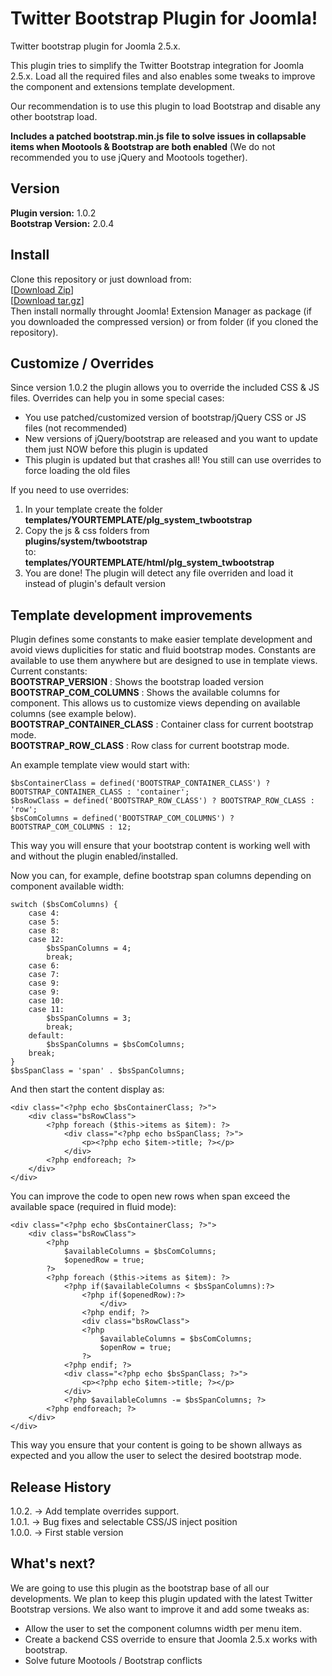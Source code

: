 Twitter Bootstrap Plugin for Joomla!
===============

Twitter bootstrap plugin for Joomla 2.5.x.  

This plugin tries to simplify the Twitter Bootstrap integration for Joomla 2.5.x. Load all the required files and also enables some tweaks to improve the component and extensions template development.

Our recommendation is to use this plugin to load Bootstrap and disable any other bootstrap load.  

**Includes a patched bootstrap.min.js file to solve issues in collapsable items when Mootools & Bootstrap are both enabled** (We do not recommended you to use jQuery and Mootools together).

Version 
---------------
**Plugin version:** 1.0.2  
**Bootstrap Version:** 2.0.4  

Install
---------------
Clone this repository or just download from:  
[[Download Zip](https://github.com/digitaldisseny/plg_sys_twbootstrap/zipball/master)]  
[[Download tar.gz](https://github.com/digitaldisseny/plg_sys_twbootstrap/tarball/master)]  
Then install normally throught Joomla! Extension Manager as package (if you downloaded the compressed version) or from folder (if you cloned the repository).

Customize / Overrides
---------------
Since version 1.0.2 the plugin allows you to override the included CSS & JS files. Overrides can help you in some special cases:    
* You use patched/customized version of bootstrap/jQuery CSS or JS files (not recommended)  
* New versions of jQuery/bootstrap are released and you want to update them just NOW before this plugin is updated  
* This plugin is updated but that crashes all! You still can use overrides to force loading the old files  
  
If you need to use overrides:  
1. In your template create the folder  
    **templates/YOURTEMPLATE/plg_system_twbootstrap**  
2. Copy the js & css folders from   
    **plugins/system/twbootstrap**  
    to:  
        **templates/YOURTEMPLATE/html/plg_system_twbootstrap**  
3. You are done! The plugin will detect any file overriden and load it instead of plugin's default version

Template development improvements
---------------
Plugin defines some constants to make easier template development and avoid views duplicities for static and fluid bootstrap modes. Constants are available to use them anywhere but are designed to use in template views.  
Current constants:  
**BOOTSTRAP_VERSION** : Shows the bootstrap loaded version  
**BOOTSTRAP_COM_COLUMNS** : Shows the available columns for component. This allows us to customize views depending on available columns (see example below).  
**BOOTSTRAP_CONTAINER_CLASS** : Container class for current bootstrap mode.  
**BOOTSTRAP_ROW_CLASS** : Row class for current bootstrap mode.  

An example template view would start with:  

    $bsContainerClass = defined('BOOTSTRAP_CONTAINER_CLASS') ? BOOTSTRAP_CONTAINER_CLASS : 'container';  
    $bsRowClass = defined('BOOTSTRAP_ROW_CLASS') ? BOOTSTRAP_ROW_CLASS : 'row';  
    $bsComColumns = defined('BOOTSTRAP_COM_COLUMNS') ? BOOTSTRAP_COM_COLUMNS : 12;
    
This way you will ensure that your bootstrap content is working well with and without the plugin enabled/installed.  

Now you can, for example, define bootstrap span columns depending on component available width:  

    switch ($bsComColumns) {
        case 4:
        case 5:
        case 8:
        case 12:
            $bsSpanColumns = 4;
            break;
        case 6:
        case 7:
        case 9:
        case 9:
        case 10:
        case 11:
            $bsSpanColumns = 3;
            break;
        default:
            $bsSpanColumns = $bsComColumns;
        break;
    }
    $bsSpanClass = 'span' . $bsSpanColumns; 

And then start the content display as:  

	<div class="<?php echo $bsContainerClass; ?>">
		<div class="bsRowClass">
			<?php foreach ($this->items as $item): ?>
				<div class="<?php echo bsSpanClass; ?>">
					<p><?php echo $item->title; ?></p>
				</div>
			<?php endforeach; ?>
		</div>
	</div>
	
You can improve the code to open new rows when span exceed the available space (required in fluid mode):

	<div class="<?php echo $bsContainerClass; ?>">
	    <div class="bsRowClass">
		    <?php
		        $availableColumns = $bsComColumns;
		        $openedRow = true;
		    ?>
			<?php foreach ($this->items as $item): ?>
			    <?php if($availableColumns < $bsSpanColumns):?>
			        <?php if($openedRow):?>
			            </div>
			        <?php endif; ?>
			        <div class="bsRowClass">
			        <?php
			            $availableColumns = $bsComColumns;
                        $openRow = true;
                    ?>
			    <?php endif; ?>
				<div class="<?php echo $bsSpanClass; ?>">
					<p><?php echo $item->title; ?></p>
				</div>
				<?php $availableColumns -= $bsSpanColumns; ?>
			<?php endforeach; ?>
		</div>
	</div>
	
This way you ensure that your content is going to be shown allways as expected and you allow the user to select the desired bootstrap mode.  

Release History
---------------
1.0.2. -> Add template overrides support.  
1.0.1. -> Bug fixes and selectable CSS/JS inject position  
1.0.0. -> First stable version  

What's next?
---------------
We are going to use this plugin as the bootstrap base of all our developments. We plan to keep this plugin updated with the latest Twitter Bootstrap versions. We also want to improve it and add some tweaks as:  
* Allow the user to set the component columns width per menu item. 
* Create a backend CSS override to ensure that Joomla 2.5.x works with bootstrap.
* Solve future Mootools / Bootstrap conflicts     